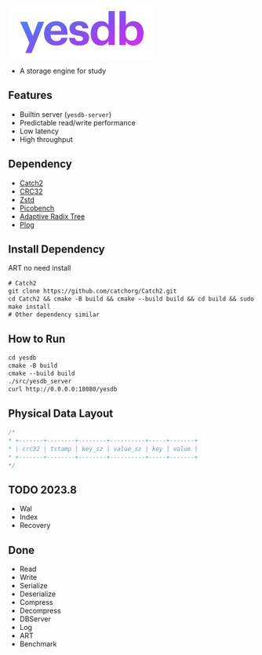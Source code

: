 

![yesdb](/logo/yesdb2.png)

- A storage engine for study

## Features
* Builtin server (`yesdb-server`)
* Predictable read/write performance
* Low latency
* High throughput

## Dependency
* [Catch2](https://github.com/catchorg/Catch2)
* [CRC32](https://github.com/google/crc32c)
* [Zstd](https://github.com/facebook/zstd)
* [Picobench](https://github.com/iboB/picobench)
* [Adaptive Radix Tree](https://github.com/rafaelkallis/adaptive-radix-tree)
* [Plog](https://github.com/SergiusTheBest/plog)
## Install Dependency
ART no need install
```
# Catch2
git clone https://github.com/catchorg/Catch2.git
cd Catch2 && cmake -B build && cmake --build build && cd build && sudo make install
# Other dependency similar
```
## How to Run
```
cd yesdb
cmake -B build
cmake --build build
./src/yesdb_server
curl http://0.0.0.0:18080/yesdb
```
## Physical Data Layout
```c
/*
* +-------+--------+--------+----------+-----+-------+
* | crc32 | tstamp | key_sz | value_sz | key | value | 
* +-------+--------+--------+----------+-----+-------+
*/
```
## TODO 2023.8
- Wal
- Index
- Recovery
## Done 
- Read
- Write
- Serialize
- Deserialize
- Compress
- Decompress
- DBServer
- Log
- ART
- Benchmark
